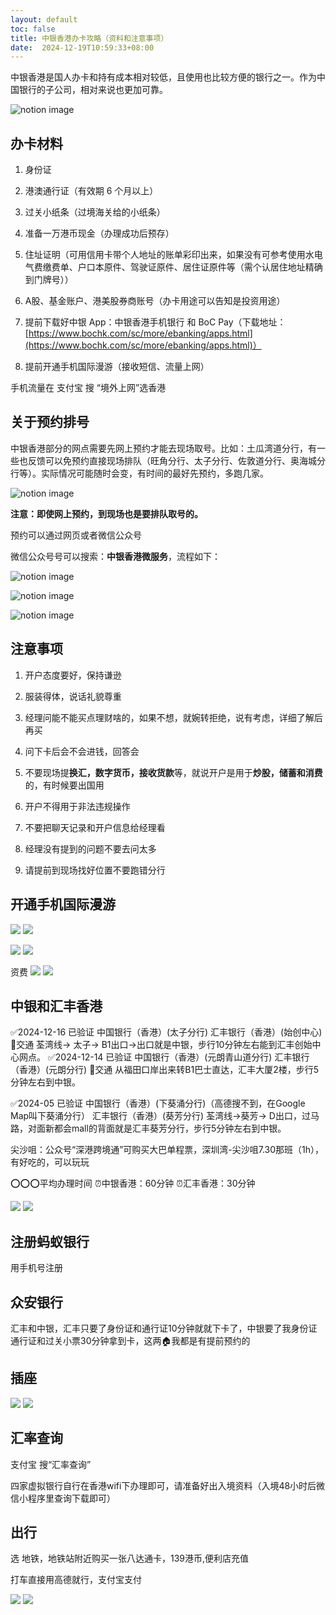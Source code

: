 ```yaml
---
layout: default
toc: false
title: 中银香港办卡攻略（资料和注意事项）
date:  2024-12-19T10:59:33+08:00
---
```


中银香港是国人办卡和持有成本相对较低，且使用也比较方便的银行之一。作为中国银行的子公司，相对来说也更加可靠。
<!--more-->

![notion image](https://www.notion.so/image/https%3A%2F%2Fprod-files-secure.s3.us-west-2.amazonaws.com%2Fbea5b9fd-0da4-435d-a5cf-964be4099e22%2F7bde6aeb-9666-4122-8c6e-e3d5a4760990%2FUntitled.png?table=block&id=0334706a-cf8f-44c6-b1d1-a293f530a2d6&t=0334706a-cf8f-44c6-b1d1-a293f530a2d6&width=2504&cache=v2)

## [](https://innomad.io/open-boc-hk#3069398d792d4c8793816c84390863ae "办卡材料")办卡材料

1.  身份证

2.  港澳通行证（有效期 6 个月以上）

3.  过关小纸条（过境海关给的小纸条）

4.  准备一万港币现金（办理成功后预存）

5.  住址证明（可用信用卡带个人地址的账单彩印出来，如果没有可参考使用水电气费缴费单、户口本原件、驾驶证原件、居住证原件等（需个认居住地址精确到门牌号））

6.  A股、基金账户、港美股券商账号（办卡用途可以告知是投资用途）

7.  提前下载好中银 App：中银香港手机银行 和 BoC Pay（下载地址：[https://www.bochk.com/sc/more/ebanking/apps.html](https://www.bochk.com/sc/more/ebanking/apps.html)）

8.  提前开通手机国际漫游（接收短信、流量上网）

手机流量在 支付宝 搜 “境外上网”选香港

## [](https://innomad.io/open-boc-hk#713010288a5548738daadd1007216181 "关于预约排号")关于预约排号

中银香港部分的网点需要先网上预约才能去现场取号。比如：土瓜湾道分行，有一些也反馈可以免预约直接现场排队（旺角分行、太子分行、佐敦道分行、奥海城分行等）。实际情况可能随时会变，有时间的最好先预约，多跑几家。

![notion image](https://www.notion.so/image/https%3A%2F%2Fprod-files-secure.s3.us-west-2.amazonaws.com%2Fbea5b9fd-0da4-435d-a5cf-964be4099e22%2F87d55b5a-1fb0-4a55-9ca1-34389efaeb50%2FUntitled.png?table=block&id=29f3ea36-8d8a-4660-8375-27a0945559c2&t=29f3ea36-8d8a-4660-8375-27a0945559c2&width=1209&cache=v2)

**注意：即使网上预约，到现场也是要排队取号的。**

预约可以通过网页或者微信公众号

微信公众号号可以搜索：**中银香港微服务**，流程如下：

![notion image](https://www.notion.so/image/https%3A%2F%2Fprod-files-secure.s3.us-west-2.amazonaws.com%2Fbea5b9fd-0da4-435d-a5cf-964be4099e22%2F5ae3fbe8-b077-449f-8c31-6b9b53ef93e9%2FUntitled.png?table=block&id=55a64a21-bdca-40ef-9c98-8ccab51af326&t=55a64a21-bdca-40ef-9c98-8ccab51af326&width=1618&cache=v2)

![notion image](https://www.notion.so/image/https%3A%2F%2Fprod-files-secure.s3.us-west-2.amazonaws.com%2Fbea5b9fd-0da4-435d-a5cf-964be4099e22%2Fd80c83d9-3321-472a-b97d-dec9ca053609%2FUntitled.png?table=block&id=1d1ace6c-4b32-48d2-bfb8-a6af1c2ad8d6&t=1d1ace6c-4b32-48d2-bfb8-a6af1c2ad8d6&width=800&cache=v2)

![notion image](https://www.notion.so/image/https%3A%2F%2Fprod-files-secure.s3.us-west-2.amazonaws.com%2Fbea5b9fd-0da4-435d-a5cf-964be4099e22%2F37ab60fb-f541-4e05-867f-3db2314ab5d4%2FUntitled.png?table=block&id=356b193a-3c2b-4b6c-a350-b8518e63d291&t=356b193a-3c2b-4b6c-a350-b8518e63d291&width=1598&cache=v2)

## [](https://innomad.io/open-boc-hk#c16b29813f8c4e37aa5628f6edffa83e "注意事项")注意事项

1.  开户态度要好，保持谦逊

2.  服装得体，说话礼貌尊重

3.  经理问能不能买点理财啥的，如果不想，就婉转拒绝，说有考虑，详细了解后再买

4.  问下卡后会不会进钱，回答会

5.  不要现场提**换汇，数字货币，接收货款**等，就说开户是用于**炒股，储蓄和消费**的，有时候要出国用

6.  开户不得用于非法违规操作

7.  不要把聊天记录和开户信息给经理看

8.  经理没有提到的问题不要去问太多

9.  请提前到现场找好位置不要跑错分行



## 开通手机国际漫游

![](images/2024-12-19-13-39-14.png)
![](../images/2024-12-19-13-39-14.png)

![](../images/2024-12-19-13-39-31.png)
![](images/2024-12-19-13-39-31.png)

资费
![](images/2024-12-19-13-39-59.png)
![](../images/2024-12-19-13-39-59.png)

## 中银和汇丰香港

✅2024-12-16 已验证
 中国银行（香港）(太子分行)
 汇丰银行（香港）(始创中心)
🚌交通
荃湾线→ 太子→ B1出口→出口就是中银，步行10分钟左右能到汇丰创始中心网点。
✅2024-12-14 已验证
中国银行（香港）(元朗青山道分行)
汇丰银行（香港）(元朗分行)
🚌交通
从福田口岸出来转B1巴士直达，汇丰大厦2楼，步行5分钟左右到中银。
	
✅2024-05 已验证
 中国银行（香港）(下葵涌分行)（高德搜不到，在Google Map叫下葵涌分行）
 汇丰银行（香港）(葵芳分行)
荃湾线→葵芳→ D出口，过马路，对面新都会mall的背面就是汇丰葵芳分行，步行5分钟左右到中银。
	
尖沙咀：公众号“深港跨境通”可购买大巴单程票，深圳湾-尖沙咀7.30那班（1h），有好吃的，可以玩玩

⭕️⭕️⭕️平均办理时间
⏰中银香港：60分钟
⏰汇丰香港：30分钟


![](images/2024-12-19-14-33-05.png)
![](../images/2024-12-19-14-33-05.png)

## 注册蚂蚁银行
用手机号注册

## 众安银行

汇丰和中银，汇丰只要了身份证和通行证10分钟就就下卡了，中银要了我身份证通行证和过关小票30分钟拿到卡，这两🏠我都是有提前预约的

## 插座

![](images/2025-01-14-13-20-46.png)
![](../images/2025-01-14-13-20-46.png)

## 汇率查询 


支付宝 搜“汇率查询”

四家虚拟银行自行在香港wifi下办理即可，请准备好出入境资料（入境48小时后微信小程序里查询下载即可）

## 出行
选 地铁，地铁站附近购买一张八达通卡，139港币,便利店充值

打车直接用高德就行，支付宝支付

![](images/2025-01-14-13-24-17.png)
![](../images/2025-01-14-13-24-17.png)

